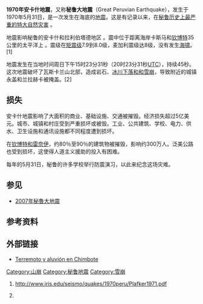 **1970年安卡什地震**，又称**秘鲁大地震**（Great Peruvian
Earthquake），发生于1970年5月31日，是一次发生在海底的[地震](../Page/地震.md "wikilink")。这是有记录以来，在[秘鲁历史上最严重的特大自然灾害](../Page/秘鲁.md "wikilink")
。

地震影响秘鲁的安卡什和拉利伯塔德地区
。震中位于距离海岸卡斯马和[钦博特](../Page/钦博特.md "wikilink")35公里的太平洋上
。震级在[矩震级](../Page/矩震级.md "wikilink")7.9到8.0级，麦加利震级达8级，没有发生[海啸](../Page/海啸.md "wikilink")。\[1\]

地震发生在当地时间周日下午15时23分31秒（20时23分31秒[UTC](../Page/UTC.md "wikilink")），持续45秒。
这次地震破坏了瓦斯卡兰山北部，造成岩石、[冰川下落和和](../Page/冰川.md "wikilink")[雪崩](../Page/雪崩.md "wikilink")，导致附近的城镇永盖和兰拉赫卡被掩盖。\[2\]

## 损失

安卡什地震影响了大面积的商业、基础设施、交通被摧毁。经济损失超过5亿美元。城市、城镇和村庄受到严重损坏或被毁。工业、公共建筑、学校、电力、供水、卫生设施和通讯设施都不同程度遭到损坏。

在[钦博特和](../Page/钦博特.md "wikilink")[雷奈伊](../Page/雷奈伊.md "wikilink")，约80％至90％的建筑物被摧毁，影响约300万人。泛美公路也受到损坏，这使得人道主义援助的投入有困难。

每年的5月31日，秘鲁的许多学校举行防震演习，以此来纪念这场灾难。

## 参见

  - [2007年秘魯大地震](../Page/2007年秘魯大地震.md "wikilink")

## 参考资料

## 外部链接

  - [Terremoto y aluvión en
    Chimbote](http://www.rescate.com/chimbote.html)

[Category:山崩](https://zh.wikipedia.org/wiki/Category:山崩 "wikilink")
[Category:秘鲁地震](https://zh.wikipedia.org/wiki/Category:秘鲁地震 "wikilink")
[Category:雪崩](https://zh.wikipedia.org/wiki/Category:雪崩 "wikilink")

1.  <http://www.iris.edu/seismo/quakes/1970peru/Plafker1971.pdf>

2.